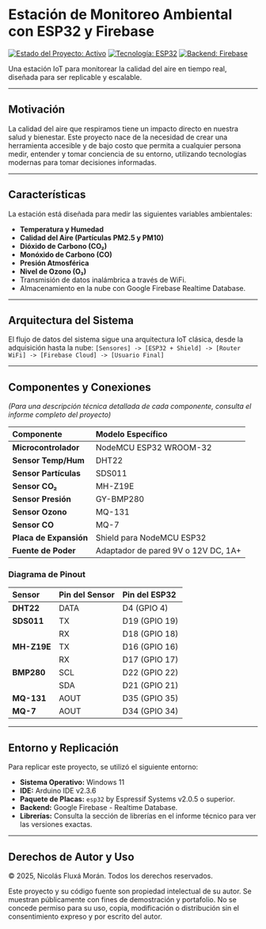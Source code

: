# Estación de Monitoreo Ambiental con ESP32 y Firebase
[![Estado del Proyecto: Activo](https://img.shields.io/badge/estado-activo-success.svg)](https://github.com/NicolasFluxa/Proyecto-Monitor-Ambiental) 
[![Tecnología: ESP32](https://img.shields.io/badge/plataforma-ESP32-blue.svg)](https://www.espressif.com/en/products/socs/esp32)
[![Backend: Firebase](https://img.shields.io/badge/backend-Firebase-orange.svg)](https://firebase.google.com/)

Una estación IoT para monitorear la calidad del aire en tiempo real, diseñada para ser replicable y escalable.

---
## Motivación
La calidad del aire que respiramos tiene un impacto directo en nuestra salud y bienestar. Este proyecto nace de la necesidad de crear una herramienta accesible y de bajo costo que permita a cualquier persona medir, entender y tomar conciencia de su entorno, utilizando tecnologías modernas para tomar decisiones informadas.

---
## Características
La estación está diseñada para medir las siguientes variables ambientales:
* **Temperatura y Humedad**
* **Calidad del Aire (Partículas PM2.5 y PM10)**
* **Dióxido de Carbono (CO₂)**
* **Monóxido de Carbono (CO)**
* **Presión Atmosférica**
* **Nivel de Ozono (O₃)**
* Transmisión de datos inalámbrica a través de WiFi.
* Almacenamiento en la nube con Google Firebase Realtime Database.

---
## Arquitectura del Sistema
El flujo de datos del sistema sigue una arquitectura IoT clásica, desde la adquisición hasta la nube:
`[Sensores] -> [ESP32 + Shield] -> [Router WiFi] -> [Firebase Cloud] -> [Usuario Final]`

---
## Componentes y Conexiones
*(Para una descripción técnica detallada de cada componente, consulta el informe completo del proyecto)*

| Componente | Modelo Específico |
| :--- | :--- |
| **Microcontrolador** | NodeMCU ESP32 WROOM-32 |
| **Sensor Temp/Hum** | DHT22 |
| **Sensor Partículas** | SDS011 |
| **Sensor CO₂** | MH-Z19E |
| **Sensor Presión** | GY-BMP280 |
| **Sensor Ozono** | MQ-131 |
| **Sensor CO** | MQ-7 |
| **Placa de Expansión** | Shield para NodeMCU ESP32 |
| **Fuente de Poder** | Adaptador de pared 9V o 12V DC, 1A+ |

### Diagrama de Pinout
| Sensor | Pin del Sensor | Pin del ESP32 |
| :--- | :--- | :--- |
| **DHT22** | DATA | D4 (GPIO 4) |
| **SDS011** | TX | D19 (GPIO 19) |
| | RX | D18 (GPIO 18) |
| **MH-Z19E** | TX | D16 (GPIO 16) |
| | RX | D17 (GPIO 17) |
| **BMP280** | SCL | D22 (GPIO 22) |
| | SDA | D21 (GPIO 21) |
| **MQ-131** | AOUT | D35 (GPIO 35) |
| **MQ-7** | AOUT | D34 (GPIO 34) |

---
## Entorno y Replicación
Para replicar este proyecto, se utilizó el siguiente entorno:
* **Sistema Operativo:** Windows 11
* **IDE:** Arduino IDE v2.3.6
* **Paquete de Placas:** `esp32` by Espressif Systems v2.0.5 o superior.
* **Backend:** Google Firebase - Realtime Database.
* **Librerías:** Consulta la sección de librerías en el informe técnico para ver las versiones exactas.

---
## Derechos de Autor y Uso
© 2025, Nicolás Fluxá Morán. Todos los derechos reservados.

Este proyecto y su código fuente son propiedad intelectual de su autor. Se muestran públicamente con fines de demostración y portafolio. No se concede permiso para su uso, copia, modificación o distribución sin el consentimiento expreso y por escrito del autor.
